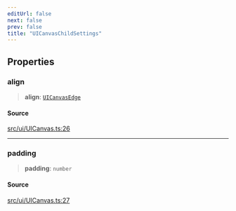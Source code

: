 ```yaml
---
editUrl: false
next: false
prev: false
title: "UICanvasChildSettings"
---
```


## Properties

### align

> **align**: [`UICanvasEdge`](/api/type-aliases/uicanvasedge/)

#### Source

[src/ui/UICanvas.ts:26](https://github.com/relishinc/dill-pixel/blob/543438455c9a47928084300159416186c2aa1095/src/ui/UICanvas.ts#L26)

***

### padding

> **padding**: `number`

#### Source

[src/ui/UICanvas.ts:27](https://github.com/relishinc/dill-pixel/blob/543438455c9a47928084300159416186c2aa1095/src/ui/UICanvas.ts#L27)
